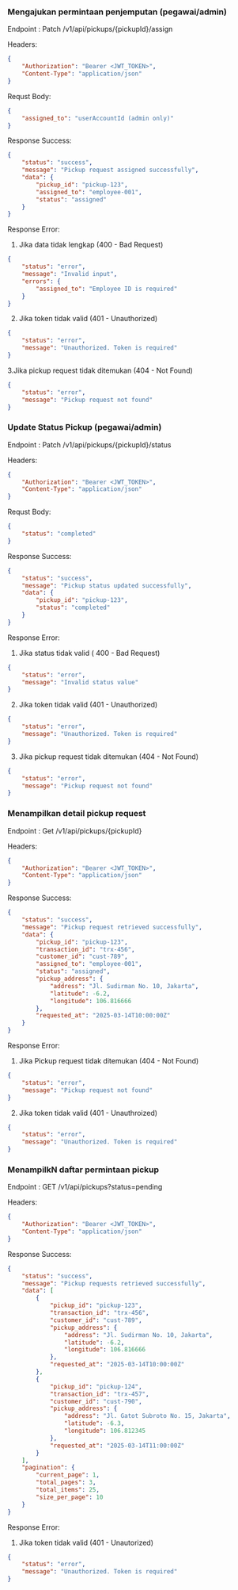### Mengajukan permintaan penjemputan (pegawai/admin)

Endpoint : Patch /v1/api/pickups/{pickupId}/assign

Headers:

```json
{
    "Authorization": "Bearer <JWT_TOKEN>",
    "Content-Type": "application/json"
}
```

Requst Body:

```json
{
    "assigned_to": "userAccountId (admin only)"
}
```

Response Success:

```json
{
    "status": "success",
    "message": "Pickup request assigned successfully",
    "data": {
        "pickup_id": "pickup-123",
        "assigned_to": "employee-001",
        "status": "assigned"
    }
}
```

Response Error:

1. Jika data tidak lengkap (400 - Bad Request)

```json
{
    "status": "error",
    "message": "Invalid input",
    "errors": {
        "assigned_to": "Employee ID is required"
    }
}
```

2. Jika token tidak valid (401 - Unauthorized)

```json
{
    "status": "error",
    "message": "Unauthorized. Token is required"
}
```

3.Jika pickup request tidak ditemukan (404 - Not Found)

```json
{
    "status": "error",
    "message": "Pickup request not found"
}
```

### Update Status Pickup (pegawai/admin)

Endpoint : Patch /v1/api/pickups/{pickupId}/status

Headers:

```json
{
    "Authorization": "Bearer <JWT_TOKEN>",
    "Content-Type": "application/json"
}
```

Requst Body:

```json
{
    "status": "completed"
}
```

Response Success:

```json
{
    "status": "success",
    "message": "Pickup status updated successfully",
    "data": {
        "pickup_id": "pickup-123",
        "status": "completed"
    }
}
```

Response Error:

1. Jika status tidak valid ( 400 - Bad Request)

```json
{
    "status": "error",
    "message": "Invalid status value"
}
```

2. Jika token tidak valid (401 - Unauthorized)

```json
{
    "status": "error",
    "message": "Unauthorized. Token is required"
}
```

3. Jika pickup request tidak ditemukan (404 - Not Found)

```json
{
    "status": "error",
    "message": "Pickup request not found"
}
```

### Menampilkan detail pickup request

Endpoint : Get /v1/api/pickups/{pickupId}

Headers:

```json
{
    "Authorization": "Bearer <JWT_TOKEN>",
    "Content-Type": "application/json"
}
```

Response Success:

```json
{
    "status": "success",
    "message": "Pickup request retrieved successfully",
    "data": {
        "pickup_id": "pickup-123",
        "transaction_id": "trx-456",
        "customer_id": "cust-789",
        "assigned_to": "employee-001",
        "status": "assigned",
        "pickup_address": {
            "address": "Jl. Sudirman No. 10, Jakarta",
            "latitude": -6.2,
            "longitude": 106.816666
        },
        "requested_at": "2025-03-14T10:00:00Z"
    }
}
```

Response Error:

1. Jika Pickup request tidak ditemukan (404 - Not Found)

```json
{
    "status": "error",
    "message": "Pickup request not found"
}
```

2. Jika token tidak valid (401 - Unauthroized)

```json
{
    "status": "error",
    "message": "Unauthorized. Token is required"
}
```

### MenampilkN daftar permintaan pickup

Endpoint : GET /v1/api/pickups?status=pending

Headers:

```json
{
    "Authorization": "Bearer <JWT_TOKEN>",
    "Content-Type": "application/json"
}
```

Response Success:

```json
{
    "status": "success",
    "message": "Pickup requests retrieved successfully",
    "data": [
        {
            "pickup_id": "pickup-123",
            "transaction_id": "trx-456",
            "customer_id": "cust-789",
            "pickup_address": {
                "address": "Jl. Sudirman No. 10, Jakarta",
                "latitude": -6.2,
                "longitude": 106.816666
            },
            "requested_at": "2025-03-14T10:00:00Z"
        },
        {
            "pickup_id": "pickup-124",
            "transaction_id": "trx-457",
            "customer_id": "cust-790",
            "pickup_address": {
                "address": "Jl. Gatot Subroto No. 15, Jakarta",
                "latitude": -6.3,
                "longitude": 106.812345
            },
            "requested_at": "2025-03-14T11:00:00Z"
        }
    ],
    "pagination": {
        "current_page": 1,
        "total_pages": 3,
        "total_items": 25,
        "size_per_page": 10
    }
}
```

Response Error:

1. Jika token tidak valid (401 - Unautorized)

```json
{
    "status": "error",
    "message": "Unauthorized. Token is required"
}
```
